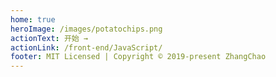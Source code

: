 ```yaml
---
home: true
heroImage: /images/potatochips.png
actionText: 开始 →
actionLink: /front-end/JavaScript/
footer: MIT Licensed | Copyright © 2019-present ZhangChao
---
```

